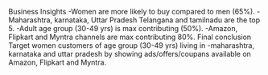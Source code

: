Business Insights
-Women are more likely to buy compared to men (65%).
-Maharashtra, karnataka, Uttar Pradesh Telangana and tamilnadu are the top 5.
-Adult age group (30-49 yrs) is max contributing (50%).
-Amazon, Flipkart and Myntra channels are max contributing 80%. Final conclusion Target women customers of age group (30-49 yrs) living in -maharashtra, karnataka and uttar pradesh by showing ads/offers/coupans available on Amazon, Flipkart and Myntra.
